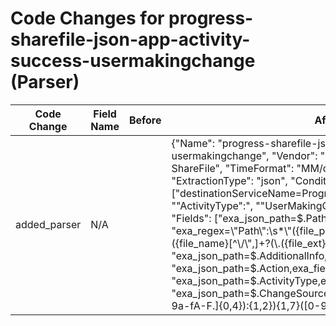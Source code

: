 # Code Changes for progress-sharefile-json-app-activity-success-usermakingchange (Parser)

| Code Change | Field Name | Before | After |
|-------------|------------|--------|-------|
| added_parser | N/A |  | {"Name": "progress-sharefile-json-app-activity-success-usermakingchange", "Vendor": "Progress", "Product": "Progress ShareFile", "TimeFormat": "MM/dd/yyyy hh:mm:ss a", "ExtractionType": "json", "Conditions": ["destinationServiceName=Progress ShareFile", "\"Action\":", "\"ActivityType\":", "\"UserMakingChangeEmailAddress\":"], "Fields": ["exa_json_path=$.Path,exa_field_name=uri_path", "exa_regex=\"Path\":\s*\"({file_path}\/*({file_dir}[^\"]*?[\/]+)?({file_name}[^\/\",]+?(\.({file_ext}[^\/\"\.\s,]+))?))\"", "exa_json_path=$.AdditionalInfo,exa_field_name=additional_info", "exa_json_path=$.Action,exa_field_name=action", "exa_json_path=$.ActivityType,exa_field_name=operation", "exa_json_path=$.ChangeSourceIP,exa_regex=({src_ip}((([0-9a-fA-F.]{0,4}):{1,2}){1,7}([0-9a-fA-F]){0,4})|(((25[0-5]|(2[0-4]|1\d|[0-9]|)\d)\.?\b){4}))(:({src_port}\d+))?", "exa_json_path=$.TimeStamp,exa_field_name=time", "exa_json_path=$.UserMakingChangeEmailAddress,exa_regex=({email_address}([A-Za-z0-9]+[!#$%&'+\/=?^_`~.\-])*[A-Za-z0-9]+@({email_domain}[^\]\s\"\\,;\|]+\.[^\]\s\"\\,;\|]+))", "exa_json_path=$.UserMakingChange,exa_field_name=full_name", "exa_json_path=$.ActionDetails,exa_field_name=file_permissions", "exa_regex=({app}Progress ShareFile)"], "DupFields": ["file_name->src_file_name", "file_ext->src_file_ext", "file_path->src_file_path"], "ParserVersion": "v1.0.0"} |